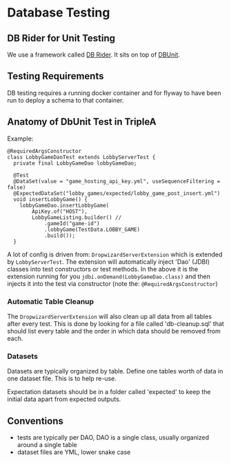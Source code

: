 # Database Testing

## DB Rider for Unit Testing

We use a framework called [DB Rider](https://github.com/database-rider/database-rider).
It sits on top of [DBUnit](http://dbunit.sourceforge.net/).

## Testing Requirements

DB testing requires a running docker container and for flyway to have been run to
deploy a schema to that container.

## Anatomy of DbUnit Test in TripleA

Example:

```
@RequiredArgsConstructor
class LobbyGameDaoTest extends LobbyServerTest {
  private final LobbyGameDao lobbyGameDao;

  @Test
  @DataSet(value = "game_hosting_api_key.yml", useSequenceFiltering = false)
  @ExpectedDataSet("lobby_games/expected/lobby_game_post_insert.yml")
  void insertLobbyGame() {
    lobbyGameDao.insertLobbyGame(
        ApiKey.of("HOST"),
        LobbyGameListing.builder() //
            .gameId("game-id")
            .lobbyGame(TestData.LOBBY_GAME)
            .build());
  }
```

A lot of config is driven from: `DropwizardServerExtension` which is extended by `LobbyServerTest`.
The extension will automatically inject 'Dao' (JDBI) classes into test constructors or test methods.
In the above it is the extension running for you `jdbi.onDemand(LobbyGameDao.class)` and then
injects it into the test via constructor (note the: `@RequiredArgsConstructor`)

### Automatic Table Cleanup

The `DropwizardServerExtension` will also clean up all data from all tables after every test.
This is done by looking for a file called 'db-cleanup.sql' that should list every table and
the order in which data should be removed from each.


### Datasets

Datasets are typically organized by table. Define one tables worth of data in one dataset file.
This is to help re-use.

Expectation datasets should be in a folder called 'expected' to keep the initial data apart from
expected outputs.


## Conventions
- tests are typically per DAO, DAO is a single class, usually organized around a single table
- dataset files are YML, lower snake case

